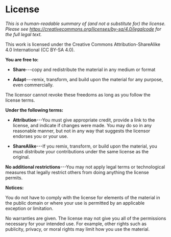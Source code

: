 # License

*This is a human-readable summary of (and not a substitute for) the license.
Please see https://creativecommons.org/licenses/by-sa/4.0/legalcode for the full legal text.*

This work is licensed under the Creative Commons Attribution-ShareAlike 4.0 International (CC BY-SA 4.0).

**You are free to:**

- **Share**---copy and redistribute the material in any medium or format

- **Adapt**---remix, transform, and build upon the material for any purpose, 
even commercially. 

The licensor cannot revoke these freedoms as long as you follow the license terms.

**Under the following terms:**

- **Attribution**---You must give appropriate credit, provide a link to the license, 
and indicate if changes were made. You may do so in any reasonable manner, 
but not in any way that suggests the licensor endorses you or your use.

- **ShareAlike**---If you remix, transform, or build upon the material, 
you must distribute your contributions under the same license as the original.

**No additional restrictions**---You may not apply legal terms or technological measures that 
legally restrict others from doing anything the license permits. 

**Notices:**

You do not have to comply with the license for elements of the material in the public domain 
or where your use is permitted by an applicable exception or limitation. 

No warranties are given. The license may not give you all of the
permissions necessary for your intended use. For example, other rights
such as publicity, privacy, or moral rights may limit how you use the
material.
